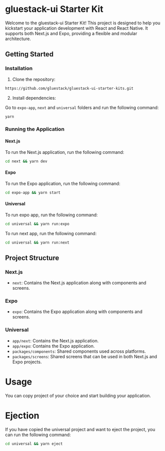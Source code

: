 # gluestack-ui Starter Kit

Welcome to the gluestack-ui Starter Kit! This project is designed to help you kickstart your application development with React and React Native. It supports both Next.js and Expo, providing a flexible and modular architecture.

## Getting Started

### Installation

1. Clone the repository:

```bash
https://github.com/gluestack/gluestack-ui-starter-kits.git
```

2. Install dependencies:

Go to `expo-app`, `next` and `universal` folders and run the following command:

```bash
yarn
```

### Running the Application

#### Next.js

To run the Next.js application, run the following command:

```bash
cd next && yarn dev
```

#### Expo

To run the Expo application, run the following command:

```bash
cd expo-app && yarn start
```

#### Universal

To run expo app, run the following command:

```bash
cd universal && yarn run:expo
```

To run next app, run the following command:

```bash
cd universal && yarn run:next
```

## Project Structure

### Next.js

- `next`: Contains the Next.js application along with components and screens.

### Expo

- `expo`: Contains the Expo application along with components and screens.

### Universal

- `app/next`: Contains the Next.js application.
- `app/expo`: Contains the Expo application.
- `packages/components`: Shared components used across platforms.
- `packages/screens`: Shared screens that can be used in both Next.js and Expo projects.

# Usage

You can copy project of your choice and start building your application.

# Ejection

If you have copied the universal project and want to eject the project, you can run the following command:

```bash
cd universal && yarn eject
```
